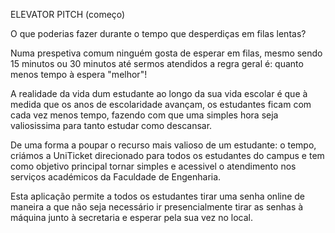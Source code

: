 ELEVATOR PITCH (começo)


O que poderias fazer durante o tempo que desperdiças em filas lentas?


Numa prespetiva comum ninguém gosta de esperar em filas, mesmo sendo 15 minutos ou 30 minutos até sermos atendidos a regra geral é: quanto menos tempo à espera "melhor"!

A realidade da vida dum estudante ao longo da sua vida escolar é que à medida que os anos de escolaridade avançam, os estudantes ficam com cada vez menos tempo, fazendo com que uma simples hora seja valiosissima para tanto estudar como descansar.

De uma forma a poupar o recurso mais valioso de um estudante: o tempo, criámos a UniTicket direcionado para todos os estudantes do campus e tem como objetivo principal tornar simples e acessivel o atendimento nos serviços académicos da Faculdade de Engenharia.

Esta aplicação permite a todos os estudantes tirar uma senha online de maneira a que não seja necessário ir presencialmente tirar as senhas à máquina junto à secretaria e esperar pela sua vez no local.

